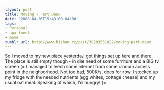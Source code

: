 ```yaml
---
layout: post
title: Moving - Part Deux
date: '2008-04-06T15:43:00-04:00'
tags:
- Personal
- apartment
- move
tumblr_url: http://www.hisham.cc/post/30203531022/moving-part-deux
---
```

So I moved to my new place yesterday, got things set up here and there. The place is still empty though - in dire need of some furniture and a BIG tv screen (= I managed to leech some internet from some random access point in the neighborhood. Not too bad, 500K/s, does for now. I stocked up my fridge with the needed nutrients (egg whites, cottage cheese) and my usual oat meal. Speaking of which, I’m hungry! (=
